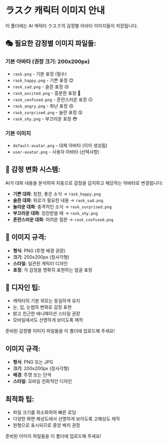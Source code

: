 # ラスク 캐릭터 이미지 안내

이 폴더에는 AI 캐릭터 ラスク의 감정별 아바타 이미지들이 저장됩니다.

## 🎭 필요한 감정별 이미지 파일들:

### 기본 아바타 (권장 크기: 200x200px)
- `rask.png` - 기본 표정 (필수)
- `rask_happy.png` - 기쁜 표정 😊
- `rask_sad.png` - 슬픈 표정 😢
- `rask_excited.png` - 흥분한 표정 🤩
- `rask_confused.png` - 혼란스러운 표정 😕
- `rask_angry.png` - 화난 표정 😠
- `rask_surprised.png` - 놀란 표정 😲
- `rask_shy.png` - 부끄러운 표정 😳

### 기본 이미지
- `default-avatar.png` - 대체 아바타 (이미 생성됨)
- `user-avatar.png` - 사용자 아바타 (선택사항)

## 🎨 감정 변화 시스템:

AI가 대화 내용을 분석하여 자동으로 감정을 감지하고 해당하는 아바타로 변경됩니다:

- **기쁜 대화**: 칭찬, 좋은 소식 → `rask_happy.png`
- **슬픈 대화**: 위로가 필요한 내용 → `rask_sad.png`  
- **놀라운 대화**: 충격적인 소식 → `rask_surprised.png`
- **부끄러운 대화**: 칭찬받을 때 → `rask_shy.png`
- **혼란스러운 대화**: 어려운 질문 → `rask_confused.png`

## 📐 이미지 규격:
- **형식**: PNG (투명 배경 권장)
- **크기**: 200x200px (정사각형)
- **스타일**: 일관된 캐릭터 디자인
- **표정**: 각 감정을 명확히 표현하는 얼굴 표정

## 🎯 디자인 팁:
- 캐릭터의 기본 외모는 동일하게 유지
- 눈, 입, 눈썹의 변화로 감정 표현
- 밝고 친근한 애니메이션 스타일 권장
- 모바일에서도 선명하게 보이도록 제작

준비된 감정별 이미지 파일들을 이 폴더에 업로드해 주세요!

## 이미지 규격:
- **형식**: PNG 또는 JPG
- **크기**: 200x200px (정사각형)
- **배경**: 투명 또는 단색
- **스타일**: 모바일 친화적인 디자인

## 최적화 팁:
- 파일 크기를 최소화하여 빠른 로딩
- 다양한 화면 해상도에서 선명하게 보이도록 고해상도 제작
- 원형으로 표시되므로 중앙 배치 권장

준비된 이미지 파일들을 이 폴더에 업로드해 주세요!
